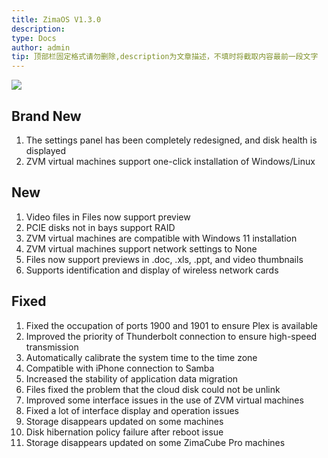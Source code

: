 ```yaml
---
title: ZimaOS V1.3.0
description: 
type: Docs
author: admin
tip: 顶部栏固定格式请勿删除,description为文章描述，不填时将截取内容最前一段文字
---
```

![](https://manage.icewhale.io/api/static/docs/1733485487681_image.png)

## Brand New
1. The settings panel has been completely redesigned, and disk health is displayed
2. ZVM virtual machines support one-click installation of Windows/Linux

## New
1. Video files in Files now support preview
2. PCIE disks not in bays support RAID
3. ZVM virtual machines are compatible with Windows 11 installation
4. ZVM virtual machines support network settings to None
5. Files now support previews in .doc, .xls, .ppt, and video thumbnails
6. Supports identification and display of wireless network cards

## Fixed
1. Fixed the occupation of ports 1900 and 1901 to ensure Plex is available
2. Improved the priority of Thunderbolt connection to ensure high-speed transmission
3. Automatically calibrate the system time to the time zone
4. Compatible with iPhone connection to Samba
5. Increased the stability of application data migration
6. Files fixed the problem that the cloud disk could not be unlink
7. Improved some interface issues in the use of ZVM virtual machines
8. Fixed a lot of interface display and operation issues
9. Storage disappears updated on some machines
10. Disk hibernation policy failure after reboot issue
11. Storage disappears updated on some ZimaCube Pro machines